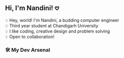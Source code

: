 ## Hi, I'm Nandini! 𖹭

<!--
**nuvu-k/nuvu-k** is a ✨ _special_ ✨ repository because its `README.md` (this file) appears on your GitHub profile.

Here are some ideas to get you started:

- 🔭 I’m currently working on ...
- 🌱 I’m currently learning ...
- 👯 I’m looking to collaborate on ...
- 🤔 I’m looking for help with ...
- 💬 Ask me about ...
- 📫 How to reach me: ...
- 😄 Pronouns: ...
- ⚡ Fun fact: ...
-->
💡 Hey, world! I'm Nandini, a budding computer engineer  
💡 Third year student at Chandigarh University  
💡 I like coding, creative design and problem solving  
💡 Open to collaboration!  


### 🛠️ My Dev Arsenal  



